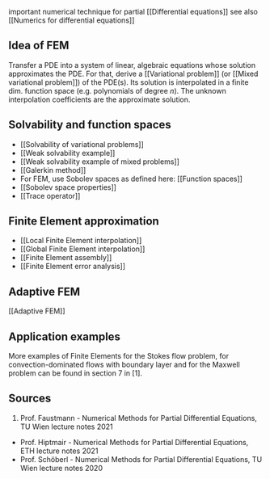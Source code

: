 important numerical technique for partial  [[Differential equations]]
see also [[Numerics for differential equations]]


## Idea of FEM
Transfer a PDE into a system of linear, algebraic equations whose solution approximates the PDE.
For that, derive a [[Variational problem]] (or [[Mixed variational problem]]) of the PDE(s). 
Its solution is interpolated in a finite dim. function space (e.g. polynomials of degree $n$).
The unknown interpolation coefficients are the approximate solution.


## Solvability and function spaces
- [[Solvability of variational problems]]
- [[Weak solvability example]]
- [[Weak solvability example of mixed problems]]
- [[Galerkin method]]
- For FEM, use Sobolev spaces as defined here: [[Function spaces]]
- [[Sobolev space properties]]
- [[Trace operator]]


## Finite Element approximation
- [[Local Finite Element interpolation]]
- [[Global Finite Element interpolation]]
- [[Finite Element assembly]]
- [[Finite Element error analysis]]


## Adaptive FEM
[[Adaptive FEM]]


## Application examples
More examples of Finite Elements for the Stokes flow problem, for convection-dominated flows with boundary layer and for the Maxwell problem can be found in section 7 in [1].


## Sources
1. Prof. Faustmann - Numerical Methods for Partial Differential Equations, TU Wien lecture notes 2021
- Prof. Hiptmair - Numerical Methods for Partial Differential Equations, ETH lecture notes 2021
- Prof. Schöberl - Numerical Methods for Partial Differential Equations, TU Wien lecture notes 2020
